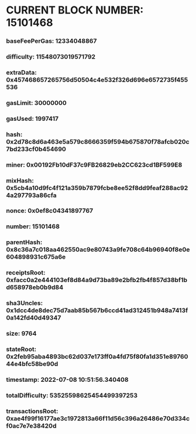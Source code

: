 # CURRENT BLOCK NUMBER: 15101468

### baseFeePerGas: 12334048867
### difficulty: 11548073019571792
### extraData: 0x457468657265756d50504c4e532f326d696e6572735f455536
### gasLimit: 30000000
### gasUsed: 1997417
### hash: 0x2d78c8d6a463e5a579c8666359f594b675870f78afcb020c7bd233cf0b454690
### miner: 0x00192Fb10dF37c9FB26829eb2CC623cd1BF599E8
### mixHash: 0x5cb4a10d9fc4f121a359b7879fcbe8ee52f8dd9feaf288ac924a297793a86cfa
### nonce: 0x0ef8c04341897767
### number: 15101468
### parentHash: 0x8c36a7c018aa462550ac9e80743a9fe708c64b96940f8e0e604898931c675a6e
### receiptsRoot: 0xfacc0a2e444103ef8d84a9d73ba89e2bfb2fb4f857d38bf1bd658978eb0b9d84
### sha3Uncles: 0x1dcc4de8dec75d7aab85b567b6ccd41ad312451b948a7413f0a142fd40d49347
### size: 9764
### stateRoot: 0x2feb95aba4893bc62d037e173ff0a4fd75f80fa1d351e8976044e4bfc58be90d
### timestamp: 2022-07-08 10:51:56.340408
### totalDifficulty: 53525598625454499397253
### transactionsRoot: 0xae4f99f16177ae3c1972813a66f11d56c396a26486e70d334cf0ac7e7e38420d
